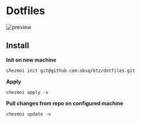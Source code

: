 # Dotfiles

![preview](https://raw.githubusercontent.com/obsqrbtz/dotfiles/master/scrot.png)

## Install 

**Init on new machine**

`chezmoi init git@github.com:obsqrbtz/dotfiles.git`

**Apply**

`chezmoi apply -v`

**Pull changes from repo on configured machine**

`chezmoi update -v`